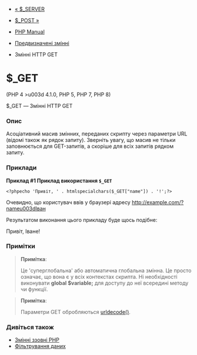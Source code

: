 - [« $\_SERVER](reserved.variables.server.md)
- [$\_POST »](reserved.variables.post.md)

- [PHP Manual](index.md)
- [Предвизначені змінні](reserved.variables.md)
- Змінні HTTP GET

# $\_GET

(PHP 4 \>u003d 4.1.0, PHP 5, PHP 7, PHP 8)

$\_GET — Змінні HTTP GET

### Опис

Асоціативний масив змінних, переданих скрипту через параметри URL
(відомі також як рядок запиту). Зверніть увагу, що масив не
тільки заповнюється для GET-запитів, а скоріше для всіх запитів
рядком запиту.

### Приклади

**Приклад #1 Приклад використання `$_GET`**

`<?phpecho 'Привіт, ' . htmlspecialchars($_GET["name"]) . '!';?> `

Очевидно, що користувач ввів у браузері адресу
http://example.com/?nameu003dІван

Результатом виконання цього прикладу буде щось подібне:

Привіт, Іване!

### Примітки

> **Примітка**:
>
> Це 'суперглобальна' або автоматична глобальна змінна. Це
> просто означає, що вона є у всіх контекстах скрипта. Ні
> необхідності виконувати **global $variable;** для доступу до неї всередині
> методу чи функції.

> **Примітка**:
>
> Параметри GET обробляються [urldecode()](function.urldecode.md).

### Дивіться також

- [Змінні ззовні PHP](language.variables.external.md)
- [Фільтрування даних](book.filter.md)
